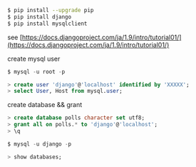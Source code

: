 ```sh
$ pip install --upgrade pip
$ pip install django
$ pip install mysqlclient
```

see [https://docs.djangoproject.com/ja/1.9/intro/tutorial01/](https://docs.djangoproject.com/ja/1.9/intro/tutorial01/)

create mysql user
```sql
$ mysql -u root -p

> create user 'django'@'localhost' identified by 'XXXXX';
> select User, Host from mysql.user;
```

create database && grant
```sql
> create database polls character set utf8;
> grant all on polls.* to 'django'@'localhost';
> \q
```

```sql
$ mysql -u django -p

> show databases;
```

